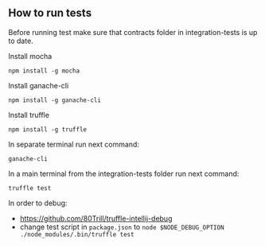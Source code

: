 ## How to run tests

Before running test make sure that contracts folder in integration-tests is up to date.

Install mocha
```
npm install -g mocha
```

Install ganache-cli
```
npm install -g ganache-cli
```

Install truffle
```
npm install -g truffle
```

In separate terminal run next command:
```
ganache-cli
```

In a main terminal from the integration-tests folder run next command:
```
truffle test
```

In order to debug:
- https://github.com/80Trill/truffle-intellij-debug
- change test script in `package.json` to `node $NODE_DEBUG_OPTION ./node_modules/.bin/truffle test`
